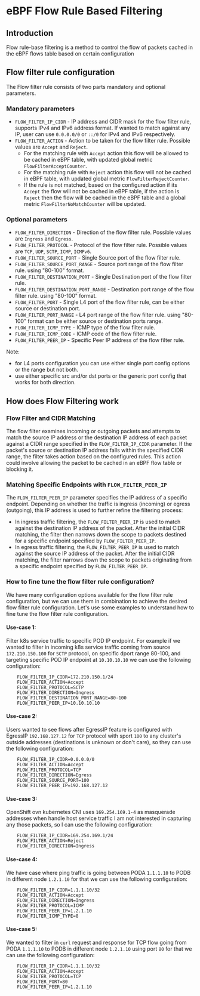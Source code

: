 # eBPF Flow Rule Based Filtering

## Introduction 

Flow rule-base filtering is a method to control the flow of packets cached in the eBPF flows table based on certain configuration

## Flow filter rule configuration

 The Flow filter rule consists of two parts mandatory and optional parameters.
 
### Mandatory parameters

- `FLOW_FILTER_IP_CIDR` - IP address and CIDR mask for the flow filter rule, supports IPv4 and IPv6 address format.
  If wanted to match against any IP, user can use `0.0.0.0/0` or `::/0` for IPv4 and IPv6 respectively.
- `FLOW_FILTER_ACTION` - Action to be taken for the flow filter rule. Possible values are `Accept` and `Reject`.
  - For the matching rule with `Accept` action this flow will be allowed to be cached in eBPF table, with updated global metric `FlowFilterAcceptCounter`.
  - For the matching rule with `Reject` action this flow will not be cached in eBPF table, with updated global metric `FlowFilterRejectCounter`.
  - If the rule is not matched, based on the configured action if its `Accept` the flow will not be cached in eBPF table, 
   if the action is `Reject` then the flow will be cached in the eBPF table and a global metric `FlowFilterNoMatchCounter` will be updated.

### Optional parameters

- `FLOW_FILTER_DIRECTION` - Direction of the flow filter rule. Possible values are `Ingress` and `Egress`.
- `FLOW_FILTER_PROTOCOL` - Protocol of the flow filter rule. Possible values are `TCP`, `UDP`, `SCTP`, `ICMP`, `ICMPv6`.
- `FLOW_FILTER_SOURCE_PORT` - Single Source port of the flow filter rule.
- `FLOW_FILTER_SOURCE_PORT_RANGE` - Source port range of the flow filter rule. using "80-100" format.
- `FLOW_FILTER_DESTINATION_PORT` - Single Destination port of the flow filter rule.
- `FLOW_FILTER_DESTINATION_PORT_RANGE` - Destination port range of the flow filter rule. using "80-100" format.
- `FLOW_FILTER_PORT` - Single L4 port of the flow filter rule, can be either source or destination port.
- `FLOW_FILTER_PORT_RANGE` - L4 port range of the flow filter rule. using "80-100" format can be either source or destination ports range.
- `FLOW_FILTER_ICMP_TYPE` - ICMP type of the flow filter rule.
- `FLOW_FILTER_ICMP_CODE` - ICMP code of the flow filter rule.
- `FLOW_FILTER_PEER_IP` - Specific Peer IP address of the flow filter rule.

Note: 
- for L4 ports configuration you can use either single port config options or the range but not both.
- use either specific src and/or dst ports or the generic port config that works for both direction.

## How does Flow Filtering work

### Flow Filter and CIDR Matching

The flow filter examines incoming or outgoing packets and attempts to match the source IP address or the destination IP address
of each packet against a CIDR range specified in the `FLOW_FILTER_IP_CIDR` parameter. 
If the packet's source or destination IP address falls within the specified CIDR range, the filter takes action based on the configured rules. 
This action could involve allowing the packet to be cached in an eBPF flow table or blocking it.

### Matching Specific Endpoints with `FLOW_FILTER_PEER_IP`

The `FLOW_FILTER_PEER_IP` parameter specifies the IP address of a specific endpoint.
Depending on whether the traffic is ingress (incoming) or egress (outgoing), this IP address is used to further refine
the filtering process:
- In ingress traffic filtering, the `FLOW_FILTER_PEER_IP` is used to match against the destination IP address of the packet. 
After the initial CIDR matching, the filter then narrows down the scope to packets destined for a specific endpoint
specified by `FLOW_FILTER_PEER_IP`.
- In egress traffic filtering, the `FLOW_FILTER_PEER_IP` is used to match against the source IP address of the packet.
After the initial CIDR matching, the filter narrows down the scope to packets originating from a specific endpoint
specified by `FLOW_FILTER_PEER_IP`.

### How to fine tune the flow filter rule configuration?

We have many configuration options available for the flow filter rule configuration, but we can use them in combination to achieve the desired
flow filter rule configuration. Let's use some examples to understand how to fine tune the flow filter rule configuration.

#### Use-case 1:

Filter k8s service traffic to specific POD IP endpoint.
For example if we wanted to filter in incoming k8s service traffic coming from source `172.210.150.100` for `SCTP` protocol, 
on specific dport range 80-100, and targeting specific POD IP endpoint at `10.10.10.10` we can use the following configuration:

```shell
    FLOW_FILTER_IP_CIDR=172.210.150.1/24
    FLOW_FILTER_ACTION=Accept
    FLOW_FILTER_PROTOCOL=SCTP
    FLOW_FILTER_DIRECTION=Ingress
    FLOW_FILTER_DESTINATION_PORT_RANGE=80-100
    FLOW_FILTER_PEER_IP=10.10.10.10
```
 
#### Use-case 2:

Users wanted to see flows after EgressIP feature is configured with EgressIP `192.168.127.12` for `TCP` protocol with sport `100`
to any cluster's outside addresses (destinations is unknown or don't care), so they can use the following configuration:

```shell
    FLOW_FILTER_IP_CIDR=0.0.0.0/0
    FLOW_FILTER_ACTION=Accept
    FLOW_FILTER_PROTOCOL=TCP
    FLOW_FILTER_DIRECTION=Egress
    FLOW_FILTER_SOURCE_PORT=100
    FLOW_FILTER_PEER_IP=192.168.127.12
```

#### Use-case 3:

OpenShift ovn kubernetes CNI uses `169.254.169.1-4` as masquerade addresses when handle host service traffic
I am not interested in capturing any those packets, so I can use the following configuration:

```shell
    FLOW_FILTER_IP_CIDR=169.254.169.1/24
    FLOW_FILTER_ACTION=Reject
    FLOW_FILTER_DIRECTION=Ingress
```

#### Use-case 4:

We have case where ping traffic is going between PODA `1.1.1.10` to PODB in different node `1.2.1.10` for that we can use the following configuration:

```shell
    FLOW_FILTER_IP_CIDR=1.1.1.10/32
    FLOW_FILTER_ACTION=Accept
    FLOW_FILTER_DIRECTION=Ingress
    FLOW_FILTER_PROTOCOL=ICMP
    FLOW_FILTER_PEER_IP=1.2.1.10
    FLOW_FILTER_ICMP_TYPE=8
```

#### Use-case 5:

We wanted to filter in `curl` request and response for TCP flow going from PODA `1.1.1.10` to PODB in different node `1.2.1.10` using port `80`
for that we can use the following configuration:

```shell
    FLOW_FILTER_IP_CIDR=1.1.1.10/32
    FLOW_FILTER_ACTION=Accept
    FLOW_FILTER_PROTOCOL=TCP
    FLOW_FILTER_PORT=80
    FLOW_FILTER_PEER_IP=1.2.1.10
```
